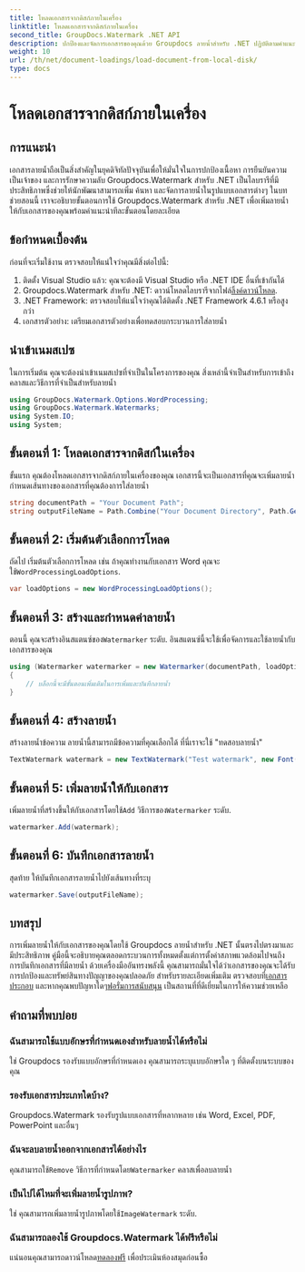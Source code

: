 ```yaml
---
title: โหลดเอกสารจากดิสก์ภายในเครื่อง
linktitle: โหลดเอกสารจากดิสก์ภายในเครื่อง
second_title: GroupDocs.Watermark .NET API
description: ปกป้องและจัดการเอกสารของคุณด้วย Groupdocs ลายน้ำสำหรับ .NET ปฏิบัติตามคำแนะนำโดยละเอียดของเราเพื่อเพิ่มลายน้ำได้อย่างราบรื่น
weight: 10
url: /th/net/document-loadings/load-document-from-local-disk/
type: docs
---
```

# โหลดเอกสารจากดิสก์ภายในเครื่อง

## การแนะนำ
เอกสารลายน้ำถือเป็นสิ่งสำคัญในยุคดิจิทัลปัจจุบันเพื่อให้มั่นใจในการปกป้องเนื้อหา การยืนยันความเป็นเจ้าของ และการรักษาความลับ Groupdocs.Watermark สำหรับ .NET เป็นไลบรารีที่มีประสิทธิภาพซึ่งช่วยให้นักพัฒนาสามารถเพิ่ม ค้นหา และจัดการลายน้ำในรูปแบบเอกสารต่างๆ ในบทช่วยสอนนี้ เราจะอธิบายขั้นตอนการใช้ Groupdocs.Watermark สำหรับ .NET เพื่อเพิ่มลายน้ำให้กับเอกสารของคุณพร้อมคำแนะนำทีละขั้นตอนโดยละเอียด
## ข้อกำหนดเบื้องต้น
ก่อนที่จะเริ่มใช้งาน ตรวจสอบให้แน่ใจว่าคุณมีสิ่งต่อไปนี้:
1. ติดตั้ง Visual Studio แล้ว: คุณจะต้องมี Visual Studio หรือ .NET IDE อื่นที่เข้ากันได้
2.  Groupdocs.Watermark สำหรับ .NET: ดาวน์โหลดไลบรารีจากไฟล์[ลิ้งค์ดาวน์โหลด](https://releases.groupdocs.com/Watermark/net/).
3. .NET Framework: ตรวจสอบให้แน่ใจว่าคุณได้ติดตั้ง .NET Framework 4.6.1 หรือสูงกว่า
4. เอกสารตัวอย่าง: เตรียมเอกสารตัวอย่างเพื่อทดสอบกระบวนการใส่ลายน้ำ
## นำเข้าเนมสเปซ
ในการเริ่มต้น คุณจะต้องนำเข้าเนมสเปซที่จำเป็นในโครงการของคุณ สิ่งเหล่านี้จำเป็นสำหรับการเข้าถึงคลาสและวิธีการที่จำเป็นสำหรับลายน้ำ
```csharp
using GroupDocs.Watermark.Options.WordProcessing;
using GroupDocs.Watermark.Watermarks;
using System.IO;
using System;
```
## ขั้นตอนที่ 1: โหลดเอกสารจากดิสก์ในเครื่อง
ขั้นแรก คุณต้องโหลดเอกสารจากดิสก์ภายในเครื่องของคุณ เอกสารนี้จะเป็นเอกสารที่คุณจะเพิ่มลายน้ำ
กำหนดเส้นทางของเอกสารที่คุณต้องการใส่ลายน้ำ
```csharp
string documentPath = "Your Document Path";
string outputFileName = Path.Combine("Your Document Directory", Path.GetFileName(documentPath));
```
## ขั้นตอนที่ 2: เริ่มต้นตัวเลือกการโหลด
 ถัดไป เริ่มต้นตัวเลือกการโหลด เช่น ถ้าคุณทำงานกับเอกสาร Word คุณจะใช้`WordProcessingLoadOptions`.
```csharp
var loadOptions = new WordProcessingLoadOptions();
```
## ขั้นตอนที่ 3: สร้างและกำหนดค่าลายน้ำ
 ตอนนี้ คุณจะสร้างอินสแตนซ์ของ`Watermarker` ระดับ. อินสแตนซ์นี้จะใช้เพื่อจัดการและใช้ลายน้ำกับเอกสารของคุณ
```csharp
using (Watermarker watermarker = new Watermarker(documentPath, loadOptions))
{
    // บล็อกนี้จะมีขั้นตอนเพิ่มเติมในการเพิ่มและบันทึกลายน้ำ
}
```
## ขั้นตอนที่ 4: สร้างลายน้ำ
สร้างลายน้ำข้อความ ลายน้ำนี้สามารถมีข้อความที่คุณเลือกได้ ที่นี่เราจะใช้ "ทดสอบลายน้ำ"
```csharp
TextWatermark watermark = new TextWatermark("Test watermark", new Font("Arial", 12));
```
## ขั้นตอนที่ 5: เพิ่มลายน้ำให้กับเอกสาร
เพิ่มลายน้ำที่สร้างขึ้นให้กับเอกสารโดยใช้`Add` วิธีการของ`Watermarker` ระดับ.
```csharp
watermarker.Add(watermark);
```
## ขั้นตอนที่ 6: บันทึกเอกสารลายน้ำ
สุดท้าย ให้บันทึกเอกสารลายน้ำไปยังเส้นทางที่ระบุ
```csharp
watermarker.Save(outputFileName);
```

## บทสรุป
การเพิ่มลายน้ำให้กับเอกสารของคุณโดยใช้ Groupdocs ลายน้ำสำหรับ .NET นั้นตรงไปตรงมาและมีประสิทธิภาพ คู่มือนี้จะอธิบายคุณตลอดกระบวนการทั้งหมดตั้งแต่การตั้งค่าสภาพแวดล้อมไปจนถึงการบันทึกเอกสารที่มีลายน้ำ ด้วยเครื่องมืออันทรงพลังนี้ คุณสามารถมั่นใจได้ว่าเอกสารของคุณจะได้รับการปกป้องและทรัพย์สินทางปัญญาของคุณปลอดภัย 
 สำหรับรายละเอียดเพิ่มเติม ตรวจสอบที่[เอกสารประกอบ](https://tutorials.groupdocs.com/Watermark/net/) และหากคุณพบปัญหาใดๆ[ฟอรั่มการสนับสนุน](https://forum.groupdocs.com/c/watermark/19) เป็นสถานที่ที่ดีเยี่ยมในการให้ความช่วยเหลือ 
## คำถามที่พบบ่อย
### ฉันสามารถใช้แบบอักษรที่กำหนดเองสำหรับลายน้ำได้หรือไม่
ใช่ Groupdocs รองรับแบบอักษรที่กำหนดเอง คุณสามารถระบุแบบอักษรใด ๆ ที่ติดตั้งบนระบบของคุณ
### รองรับเอกสารประเภทใดบ้าง?
Groupdocs.Watermark รองรับรูปแบบเอกสารที่หลากหลาย เช่น Word, Excel, PDF, PowerPoint และอื่นๆ
### ฉันจะลบลายน้ำออกจากเอกสารได้อย่างไร
 คุณสามารถใช้`Remove` วิธีการที่กำหนดโดย`Watermarker` คลาสเพื่อลบลายน้ำ
### เป็นไปได้ไหมที่จะเพิ่มลายน้ำรูปภาพ?
 ใช่ คุณสามารถเพิ่มลายน้ำรูปภาพโดยใช้`ImageWatermark` ระดับ.
### ฉันสามารถลองใช้ Groupdocs.Watermark ได้ฟรีหรือไม่
 แน่นอนคุณสามารถดาวน์โหลด[ทดลองฟรี](https://releases.groupdocs.com/) เพื่อประเมินห้องสมุดก่อนซื้อ
